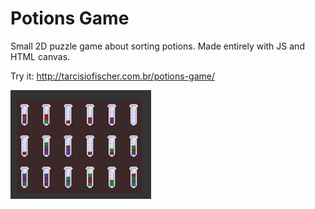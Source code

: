 # Potions Game

Small 2D puzzle game about sorting potions.
Made entirely with JS and HTML canvas.

Try it: http://tarcisiofischer.com.br/potions-game/

![](./examples/potions-game.gif)

